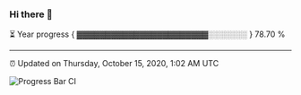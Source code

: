 ### Hi there 👋

⏳ Year progress { ▓▓▓▓▓▓▓▓▓▓▓▓▓▓▓▓▓▓▓▓▓▓▓░░░░░░░ } 78.70 %

---

⏰ Updated on Thursday, October 15, 2020, 1:02 AM UTC

![Progress Bar CI](https://github.com/arthurbuhl/arthurbuhl/workflows/Progress%20Bar%20CI/badge.svg)
